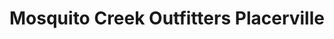 ---
layout: post
title: Mosquito Creek Outfitters Placerville
image: /images/portfolio/mosquito-creek-outfitters.jpg
---